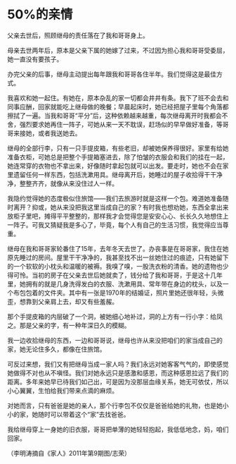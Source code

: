 # 50%的亲情

父亲去世后，照顾继母的责任落在了我和哥哥身上。 

母亲去世两年后，原本是父亲下属的她嫁了过来，不过因为担心我和哥哥受委屈，她一直没有要孩子。 

办完父亲的后事，继母主动提出每年跟我和哥哥各住半年。我们觉得这是最佳方式。 

我喜欢和她一起住。有她在，原本杂乱的家一切都会井井有条。我下了班不会去和同事应酬，回家就能吃上继母做的晚餐；早晨起床时，她已经把屋子里每个角落都擦拭了一遍。当我和哥哥“平分”后，这种依赖越来越重，每次继母离开时我都会不舍，强烈要求她再住一阵子，可她从来一天不耽误，赶场似的早早做好准备，等哥哥来接她，或者我送她去。 

继母的全部行李，只有一只手提皮箱，有些老旧，却被她保养得很好。家里有给她准备衣柜，可她总是把整个手提箱塞进去，除了怕皱的衣服会和我们的挂在一起，她连常穿的衣物也不拿出来，好像随时拿起包就可以出发。要走时，她也不会在家里遗留任何一样东西，包括洗漱用具。继母离开后，她睡过的屋子收拾得干干净净，整整齐齐，就像从来没住过人一样。 

我隐约觉得她的态度极似住旅馆——我们去旅游时就是这样一个包。难道她准备随时离开？抑或，她从来没把我这里当成自己的家？有时我也想劝她，东西全拿出来放柜子里吧，摊得平平整整的，那样我才会觉得您是安安心心、长长久久地想住上一阵子。可我又猜疑我是多心了，毕竟，每个人有自己的生活习惯，我觉得应当尊重。 

继母在我和哥哥家轮番住了15年，去年冬天去世了。办丧事是在哥哥家，我住在她原先睡过的房间。屋里干干净净的，我甚至找不出一丝她住过的痕迹，只有她留下的一个软软的小枕头和温暖的被褥。我嗅了嗅，一股洗衣粉的清香。她的遗物也少得可怜。当初的房子在父亲去世后她就卖了，钱分给了我和哥哥，于是这十几年里，她拥有的就是几身洗得发白的衣服、洗漱用具、常年带在身边的枕头，以及一个布包包着的文件夹。其中有一张是1970年的结婚证，照片里她还很年轻，头微歪，想靠到父亲肩上去，却又有些羞赧。 

那个手提皮箱的内层破了一个洞，被她细心地补过，洞的上方有一行小字：给凤之。那是父亲的字，有一种年深日久的模糊。 

我一边收拾继母的东西，一边和哥哥说，继母也许从来没把咱们的家当成自己的家，她无论住多久，都像在住旅馆。 

可反过来想，我们又有把继母当成一家人吗？我们永远对她客客气气的，即使感觉她做得不对也从不嗔怪。我们对她永远只是感激和感恩，而这种感恩拉远了我们的距离。多年来她早已待我们如己出，可是因为没那层血缘关系，她无可依仗，所以小心翼翼，生怕给我们带来点滴的麻烦。 

对她而言，只有爸爸是她的亲人，那个行李包不仅仅是爸爸给她的礼物，也是她小小的家，她随时可以带着这个“家”去找爸爸。 

我给继母穿上一身她的旧衣服，哥哥把单薄的她轻轻抱起，我低低地念，妈，咱们回家。 

（李明涛摘自《家人》2011年第9期图/志荣）